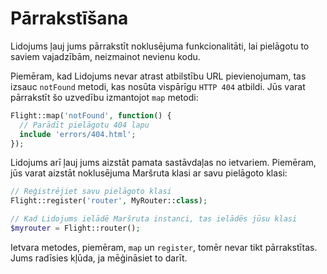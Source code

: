 # Pārrakstīšana

Lidojums ļauj jums pārrakstīt noklusējuma funkcionalitāti, lai pielāgotu to saviem vajadzībām,
neizmainot nevienu kodu.

Piemēram, kad Lidojums nevar atrast atbilstību URL pievienojumam, tas izsauc `notFound`
metodi, kas nosūta vispārīgu `HTTP 404` atbildi. Jūs varat pārrakstīt šo uzvedību
izmantojot `map` metodi:

```php
Flight::map('notFound', function() {
  // Parādīt pielāgotu 404 lapu
  include 'errors/404.html';
});
```

Lidojums arī ļauj jums aizstāt pamata sastāvdaļas no ietvariem.
Piemēram, jūs varat aizstāt noklusējuma Maršruta klasi ar savu pielāgoto klasi:

```php
// Reģistrējiet savu pielāgoto klasi
Flight::register('router', MyRouter::class);

// Kad Lidojums ielādē Maršruta instanci, tas ielādēs jūsu klasi
$myrouter = Flight::router();
```

Ietvara metodes, piemēram, `map` un `register`, tomēr nevar tikt pārrakstītas. Jums
radīsies kļūda, ja mēģināsiet to darīt.